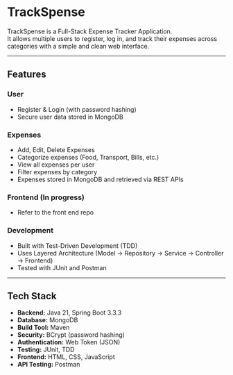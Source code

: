 # TrackSpense

TrackSpense is a Full-Stack Expense Tracker Application.  
It allows multiple users to register, log in, and track their expenses across categories with a simple and clean web interface.

---

## Features

### User
- Register & Login (with password hashing)  
- Secure user data stored in MongoDB  

### Expenses
- Add, Edit, Delete Expenses  
- Categorize expenses (Food, Transport, Bills, etc.)  
- View all expenses per user  
- Filter expenses by category  
- Expenses stored in MongoDB and retrieved via REST APIs

### Frontend (In progress)
- Refer to the front end repo 

### Development
- Built with Test-Driven Development (TDD)  
- Uses Layered Architecture (Model → Repository → Service → Controller → Frontend)  
- Tested with JUnit and Postman  

---

## Tech Stack
- **Backend:** Java 21, Spring Boot 3.3.3  
- **Database:** MongoDB  
- **Build Tool:** Maven  
- **Security:** BCrypt (password hashing)
- **Authentication:** Web Token (JSON)  
- **Testing:** JUnit, TDD  
- **Frontend:** HTML, CSS, JavaScript  
- **API Testing:** Postman
